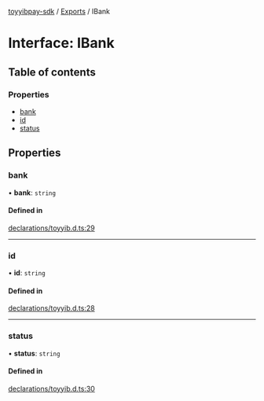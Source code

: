 [toyyibpay-sdk](../README.md) / [Exports](../modules.md) / IBank

# Interface: IBank

## Table of contents

### Properties

- [bank](IBank.md#bank)
- [id](IBank.md#id)
- [status](IBank.md#status)

## Properties

### bank

• **bank**: `string`

#### Defined in

[declarations/toyyib.d.ts:29](https://github.com/fadhilx/toyyibpay-sdk-js/blob/7872f63/src/declarations/toyyib.d.ts#L29)

___

### id

• **id**: `string`

#### Defined in

[declarations/toyyib.d.ts:28](https://github.com/fadhilx/toyyibpay-sdk-js/blob/7872f63/src/declarations/toyyib.d.ts#L28)

___

### status

• **status**: `string`

#### Defined in

[declarations/toyyib.d.ts:30](https://github.com/fadhilx/toyyibpay-sdk-js/blob/7872f63/src/declarations/toyyib.d.ts#L30)
